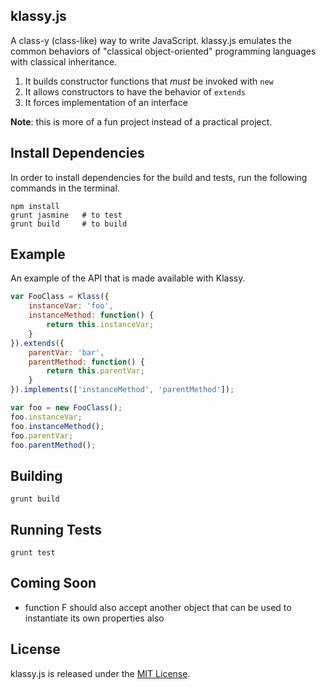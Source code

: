 ## klassy.js

A class-y (class-like) way to write JavaScript. klassy.js emulates the common behaviors of "classical object-oriented" programming languages with classical inheritance. 

1. It builds constructor functions that _must_ be invoked with `new`
2. It allows constructors to have the behavior of `extends`
3. It forces implementation of an interface

**Note**: this is more of a fun project instead of a practical project.

## Install Dependencies

In order to install dependencies for the build and tests, run the following commands in the terminal.

	npm install
	grunt jasmine 	# to test
	grunt build 	# to build

## Example

An example of the API that is made available with Klassy.

```js
var FooClass = Klass({
	instanceVar: 'foo',
	instanceMethod: function() {
		return this.instanceVar;
	}
}).extends({
	parentVar: 'bar',
	parentMethod: function() {
		return this.parentVar;
	}
}).implements(['instanceMethod', 'parentMethod']);

var foo = new FooClass();
foo.instanceVar;
foo.instanceMethod();
foo.parentVar;
foo.parentMethod();
```

## Building

	grunt build

## Running Tests

	grunt test

## Coming Soon

- function F should also accept another object that can be used to instantiate its own properties also


## License

klassy.js is released under the [MIT License](http://www.opensource.org/licenses/MIT).